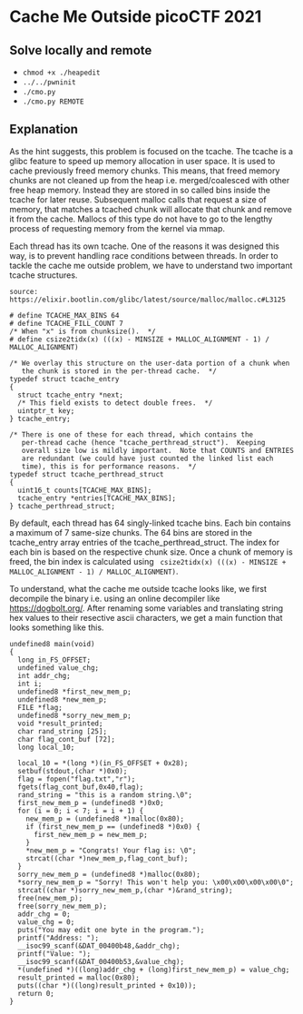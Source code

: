 
# Cache Me Outside picoCTF 2021

## Solve locally and remote
- `chmod +x ./heapedit`
- `../../pwninit`
- `./cmo.py`
- `./cmo.py REMOTE`

## Explanation
As the hint suggests, this problem is focused on the tcache. The tcache is a glibc feature to speed up memory allocation in user space. It is used to cache previously freed memory chunks.
This means, that freed memory chunks are not cleaned up from the heap i.e. merged/coalesced with other free heap memory. Instead they are stored in so called bins inside the tcache for later reuse.
Subsequent malloc calls that request a size of memory, that matches a tcached chunk will allocate that chunk and remove it from the cache. Mallocs of this type do not have to go to the lengthy
process of requesting memory from the kernel via mmap.

Each thread has its own tcache. One of the reasons it was designed this way, is to prevent handling race conditions between threads.
In order to tackle the cache me outside problem, we have to understand two important tcache structures.

```
source: https://elixir.bootlin.com/glibc/latest/source/malloc/malloc.c#L3125

# define TCACHE_MAX_BINS 64
# define TCACHE_FILL_COUNT 7
/* When "x" is from chunksize().  */
# define csize2tidx(x) (((x) - MINSIZE + MALLOC_ALIGNMENT - 1) / MALLOC_ALIGNMENT)

/* We overlay this structure on the user-data portion of a chunk when
   the chunk is stored in the per-thread cache.  */
typedef struct tcache_entry
{
  struct tcache_entry *next;
  /* This field exists to detect double frees.  */
  uintptr_t key;
} tcache_entry;

/* There is one of these for each thread, which contains the
   per-thread cache (hence "tcache_perthread_struct").  Keeping
   overall size low is mildly important.  Note that COUNTS and ENTRIES
   are redundant (we could have just counted the linked list each
   time), this is for performance reasons.  */
typedef struct tcache_perthread_struct
{
  uint16_t counts[TCACHE_MAX_BINS];
  tcache_entry *entries[TCACHE_MAX_BINS];
} tcache_perthread_struct;
```

By default, each thread has 64 singly-linked tcache bins. Each bin contains a maximum of 7 same-size chunks. The 64 bins are stored in the tcache_entry array entries of the tcache_perthread_struct.
The index for each bin is based on the respective chunk size. Once a chunk of memory is freed, the bin index is calculated using ` csize2tidx(x) (((x) - MINSIZE + MALLOC_ALIGNMENT - 1) / MALLOC_ALIGNMENT)`.

To understand, what the cache me outside tcache looks like, we first decompile the binary i.e. using an online decompiler like https://dogbolt.org/. After renaming some variables and translating string hex values
to their resective ascii characters, we get a main function that looks something like this.

```
undefined8 main(void)
{
  long in_FS_OFFSET;
  undefined value_chg;
  int addr_chg;
  int i;
  undefined8 *first_new_mem_p;
  undefined8 *new_mem_p;
  FILE *flag;
  undefined8 *sorry_new_mem_p;
  void *result_printed;
  char rand_string [25];
  char flag_cont_buf [72];
  long local_10;
  
  local_10 = *(long *)(in_FS_OFFSET + 0x28);
  setbuf(stdout,(char *)0x0);
  flag = fopen("flag.txt","r");
  fgets(flag_cont_buf,0x40,flag);
  rand_string = "this is a random string.\0";
  first_new_mem_p = (undefined8 *)0x0;
  for (i = 0; i < 7; i = i + 1) {
    new_mem_p = (undefined8 *)malloc(0x80);
    if (first_new_mem_p == (undefined8 *)0x0) {
      first_new_mem_p = new_mem_p;
    }
    *new_mem_p = "Congrats! Your flag is: \0";
    strcat((char *)new_mem_p,flag_cont_buf);
  }
  sorry_new_mem_p = (undefined8 *)malloc(0x80);
  *sorry_new_mem_p = "Sorry! This won't help you: \x00\x00\x00\x00\0";
  strcat((char *)sorry_new_mem_p,(char *)&rand_string);
  free(new_mem_p);
  free(sorry_new_mem_p);
  addr_chg = 0;
  value_chg = 0;
  puts("You may edit one byte in the program.");
  printf("Address: ");
  __isoc99_scanf(&DAT_00400b48,&addr_chg);
  printf("Value: ");
  __isoc99_scanf(&DAT_00400b53,&value_chg);
  *(undefined *)((long)addr_chg + (long)first_new_mem_p) = value_chg;
  result_printed = malloc(0x80);
  puts((char *)((long)result_printed + 0x10));
  return 0;
}
```

